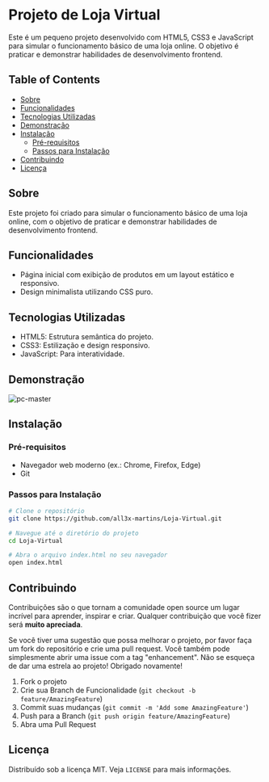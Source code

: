 # Projeto de Loja Virtual

Este é um pequeno projeto desenvolvido com HTML5, CSS3 e JavaScript para simular o funcionamento básico de uma loja online. O objetivo é praticar e demonstrar habilidades de desenvolvimento frontend.

## Table of Contents
- [Sobre](#sobre)
- [Funcionalidades](#funcionalidades)
- [Tecnologias Utilizadas](#tecnologias-utilizadas)
- [Demonstração](#demonstração)
- [Instalação](#instalação)
  - [Pré-requisitos](#pré-requisitos)
  - [Passos para Instalação](#passos-para-instalação)
- [Contribuindo](#contribuindo)
- [Licença](#licença)

## Sobre
Este projeto foi criado para simular o funcionamento básico de uma loja online, com o objetivo de praticar e demonstrar habilidades de desenvolvimento frontend.

## Funcionalidades
- Página inicial com exibição de produtos em um layout estático e responsivo.
- Design minimalista utilizando CSS puro.

## Tecnologias Utilizadas
- HTML5: Estrutura semântica do projeto.
- CSS3: Estilização e design responsivo.
- JavaScript: Para interatividade.

## Demonstração
![pc-master](https://github.com/user-attachments/assets/8b1beb4a-6da4-4ed1-96ae-281c577b28c7)

## Instalação

### Pré-requisitos
- Navegador web moderno (ex.: Chrome, Firefox, Edge)
- Git

### Passos para Instalação
```sh
# Clone o repositório
git clone https://github.com/all3x-martins/Loja-Virtual.git

# Navegue até o diretório do projeto
cd Loja-Virtual
```
```sh
# Abra o arquivo index.html no seu navegador
open index.html
```

## Contribuindo
Contribuições são o que tornam a comunidade open source um lugar incrível para aprender, inspirar e criar. Qualquer contribuição que você fizer será **muito apreciada**.

Se você tiver uma sugestão que possa melhorar o projeto, por favor faça um fork do repositório e crie uma pull request. Você também pode simplesmente abrir uma issue com a tag "enhancement".
Não se esqueça de dar uma estrela ao projeto! Obrigado novamente!

1. Fork o projeto
2. Crie sua Branch de Funcionalidade (`git checkout -b feature/AmazingFeature`)
3. Commit suas mudanças (`git commit -m 'Add some AmazingFeature'`)
4. Push para a Branch (`git push origin feature/AmazingFeature`)
5. Abra uma Pull Request

## Licença
Distribuído sob a licença MIT. Veja `LICENSE` para mais informações.
